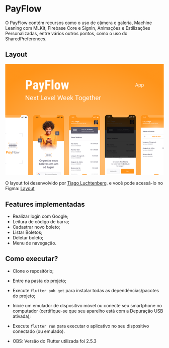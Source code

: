 # PayFlow

O PayFlow contém recursos como o uso de câmera e galeria, Machine Leaning com MLKit, Firebase Core e SignIn, Animações e Estilizações Personalizadas, entre vários outros pontos, como o uso do SharedPreferences.

## Layout

<img src=".github/layout.png" alt="Layout App PayFlow">
<br>

O layout foi desenvolvido por [Tiago Luchtenberg](https://www.instagram.com/tiagoluchtenberg/), e você pode acessá-lo no Figma: [Layout](https://www.figma.com/file/kLK7FYnWKMoN68sQXcSniu/PayFlow)

## Features implementadas

- Realizar login com Google;
- Leitura de código de barra;
- Cadastrar novo boleto;
- Listar Boletos;
- Deletar boleto;
- Menu de navegação.

## Como executar?

- Clone o repositório;
- Entre na pasta do projeto;
- Execute `flutter pub get` para instalar todas as dependências/pacotes do projeto;
- Inicie um emulador de dispositivo móvel ou conecte seu smartphone no computador (certifique-se que seu aparelho está com a Depuração USB ativada);
- Execute `flutter run` para executar o aplicativo no seu dispositivo conectado (ou emulado).

- OBS: Versão do Flutter utilizada foi 2.5.3
